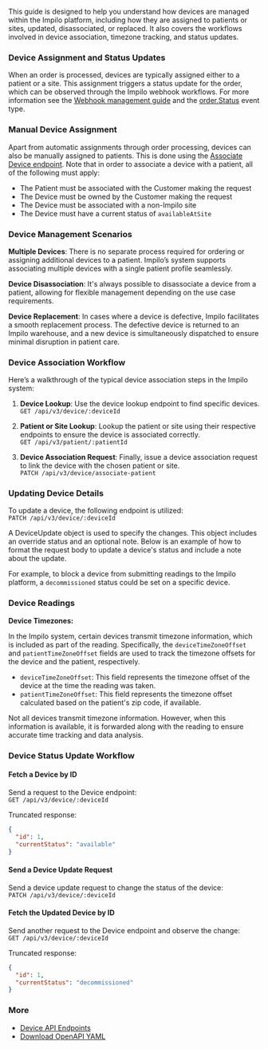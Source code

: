 This guide is designed to help you understand how devices are managed within the Impilo platform, including how they are assigned to patients or sites, updated, disassociated, or replaced. It also covers the workflows involved in device association, timezone tracking, and status updates.

### Device Assignment and Status Updates

When an order is processed, devices are typically assigned either to a patient or a site. This assignment triggers a status update for the order, which can be observed through the Impilo webhook workflows. For more information see the [Webhook management guide](/guides/webhook-management) and the [order.Status](/resources/models#webhooktype_enumerated_value_order.statusfull) event type.

### Manual Device Assignment

Apart from automatic assignments through order processing, devices can also be manually assigned to patients. This is done using the [Associate Device endpoint](/api-reference/devices/associate-device). Note that in order to associate a device with a patient, all of the following must apply:

- The Patient must be associated with the Customer making the request
- The Device must be owned by the Customer making the request
- The Device must be associated with a non-Impilo site
- The Device must have a current status of `availableAtSite`

### Device Management Scenarios

**Multiple Devices**: There is no separate process required for ordering or assigning additional devices to a patient. Impilo’s system supports associating multiple devices with a single patient profile seamlessly.

**Device Disassociation**: It's always possible to disassociate a device from a patient, allowing for flexible management depending on the use case requirements.

**Device Replacement**: In cases where a device is defective, Impilo facilitates a smooth replacement process. The defective device is returned to an Impilo warehouse, and a new device is simultaneously dispatched to ensure minimal disruption in patient care.

### Device Association Workflow

Here’s a walkthrough of the typical device association steps in the Impilo system:

1. **Device Lookup**: Use the device lookup endpoint to find specific devices.  
   `GET /api/v3/device/:deviceId`

2. **Patient or Site Lookup**: Lookup the patient or site using their respective endpoints to ensure the device is associated correctly.  
   `GET /api/v3/patient/:patientId`

3. **Device Association Request**: Finally, issue a device association request to link the device with the chosen patient or site.  
   `PATCH /api/v3/device/associate-patient`

### Updating Device Details

To update a device, the following endpoint is utilized:  
`PATCH /api/v3/device/:deviceId`

A DeviceUpdate object is used to specify the changes. This object includes an override status and an optional note. Below is an example of how to format the request body to update a device's status and include a note about the update.

For example, to block a device from submitting readings to the Impilo platform, a `decommissioned` status could be set on a specific device.

### Device Readings

**Device Timezones:**

In the Impilo system, certain devices transmit timezone information, which is included as part of the reading. Specifically, the `deviceTimeZoneOffset` and `patientTimeZoneOffset` fields are used to track the timezone offsets for the device and the patient, respectively.

- `deviceTimeZoneOffset`: This field represents the timezone offset of the device at the time the reading was taken.
- `patientTimeZoneOffset`: This field represents the timezone offset calculated based on the patient's zip code, if available.

Not all devices transmit timezone information. However, when this information is available, it is forwarded along with the reading to ensure accurate time tracking and data analysis.

### Device Status Update Workflow

#### Fetch a Device by ID

Send a request to the Device endpoint:  
`GET /api/v3/device/:deviceId`

Truncated response:

```json
{
  "id": 1,
  "currentStatus": "available"
}
```

#### Send a Device Update Request

Send a device update request to change the status of the device:  
`PATCH /api/v3/device/:deviceId`

#### Fetch the Updated Device by ID

Send another request to the Device endpoint and observe the change:  
`GET /api/v3/device/:deviceId`

Truncated response:

```json
{
  "id": 1,
  "currentStatus": "decommissioned"
}
```

### More

- [Device API Endpoints](/api-reference/devices)
- [Download OpenAPI YAML](javascript:window.print())
